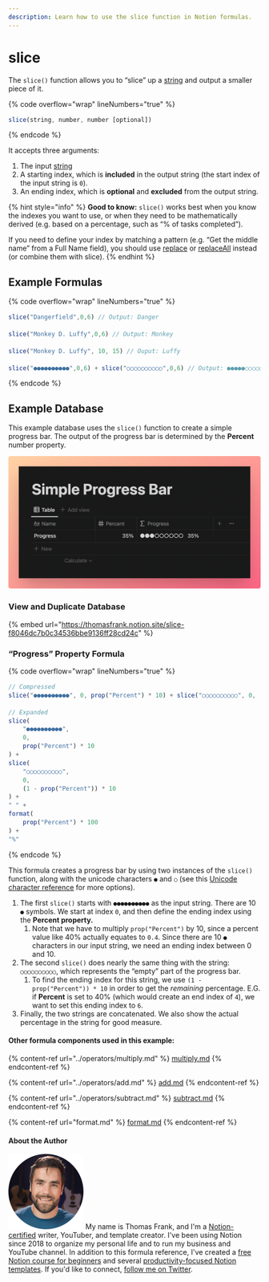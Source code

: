 ```yaml
---
description: Learn how to use the slice function in Notion formulas.
---
```


# slice

The `slice()` function allows you to “slice” up a [string](../../formula-basics/data-types/string.md) and output a smaller piece of it.

{% code overflow="wrap" lineNumbers="true" %}
```jsx
slice(string, number, number [optional])
```
{% endcode %}

It accepts three arguments:

1. The input [string](../../formula-basics/data-types/string.md)
2. A starting index, which is **included** in the output string (the start index of the input string is `0`).
3. An ending index, which is **optional** and **excluded** from the output string.

{% hint style="info" %}
**Good to know:** `slice()` works best when you know the indexes you want to use, or when they need to be mathematically derived (e.g. based on a percentage, such as “% of tasks completed”).&#x20;

If you need to define your index by matching a pattern (e.g. “Get the middle name” from a Full Name field), you should use [replace](replace.md) or [replaceAll](replaceall.md) instead (or combine them with slice).
{% endhint %}

## Example Formulas

{% code overflow="wrap" lineNumbers="true" %}
```jsx
slice("Dangerfield",0,6) // Output: Danger

slice("Monkey D. Luffy",0,6) // Output: Monkey

slice("Monkey D. Luffy", 10, 15) // Ouput: Luffy

slice("●●●●●●●●●●",0,6) + slice("○○○○○○○○○○",0,6) // Output: ●●●●●○○○○○
```
{% endcode %}

## Example Database

This example database uses the `slice()` function to create a simple progress bar. The output of the progress bar is determined by the **Percent** number property.

![](<../../.gitbook/assets/Progress Bar - Slice Function - Notion Formulas.png>)

### View and Duplicate Database

{% embed url="https://thomasfrank.notion.site/slice-f8046dc7b0c34536bbe9136ff28cd24c" %}

### “Progress” Property Formula

{% code overflow="wrap" lineNumbers="true" %}
```jsx
// Compressed
slice("●●●●●●●●●●", 0, prop("Percent") * 10) + slice("○○○○○○○○○○", 0, (1 - prop("Percent")) * 10) + " " + format(prop("Percent") * 100) + "%"

// Expanded
slice(
    "●●●●●●●●●●", 
    0, 
    prop("Percent") * 10
) + 
slice(
    "○○○○○○○○○○", 
    0, 
    (1 - prop("Percent")) * 10
) + 
" " + 
format(
    prop("Percent") * 100
) + 
"%"
```
{% endcode %}

This formula creates a progress bar by using two instances of the `slice()` function, along with the unicode characters `●` and `○` (see this [Unicode character reference](https://www.w3.org/TR/xml-entity-names/025.html) for more options).

1. The first `slice()` starts with `●●●●●●●●●●` as the input string. There are 10 `●` symbols. We start at index `0`, and then define the ending index using the **Percent property.**
   1. Note that we have to multiply `prop("Percent")` by 10, since a percent value like 40% actually equates to `0.4`. Since there are 10 `●` characters in our input string, we need an ending index between 0 and 10.
2. The second `slice()` does nearly the same thing with the string: `○○○○○○○○○○`, which represents the “empty” part of the progress bar.
   1. To find the ending index for this string, we use `(1 - prop("Percent")) * 10` in order to get the _remaining_ percentage. E.G. if **Percent** is set to 40% (which would create an end index of `4`), we want to set this ending index to `6`.
3. Finally, the two strings are concatenated. We also show the actual percentage in the string for good measure.

#### Other formula components used in this example:

{% content-ref url="../operators/multiply.md" %}
[multiply.md](../operators/multiply.md)
{% endcontent-ref %}

{% content-ref url="../operators/add.md" %}
[add.md](../operators/add.md)
{% endcontent-ref %}

{% content-ref url="../operators/subtract.md" %}
[subtract.md](../operators/subtract.md)
{% endcontent-ref %}

{% content-ref url="format.md" %}
[format.md](format.md)
{% endcontent-ref %}

#### About the Author

<img src="../../.gitbook/assets/Notion Fundamentals with Thomas Frank - Avatar 2021 compressed (1).png" alt="" data-size="line"> My name is Thomas Frank, and I'm a [Notion-certified](https://www.credly.com/badges/95fae13a-17bf-4b4a-a3d2-d58c8a3e6a2a/public\_url) writer, YouTuber, and template creator. I've been using Notion since 2018 to organize my personal life and to run my business and YouTube channel. In addition to this formula reference, I've created a [free Notion course for beginners](https://thomasjfrank.com/fundamentals/) and several [productivity-focused Notion templates](https://thomasjfrank.com/templates/). If you'd like to connect, [follow me on Twitter](https://twitter.com/TomFrankly).
